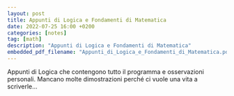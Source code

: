 ```yaml
---
layout: post
title: Appunti di Logica e Fondamenti di Matematica 
date: 2022-07-25 16:00 +0200
categories: [notes]
tag: [math]
description: "Appunti di Logica e Fondamenti di Matematica"
embedded_pdf_filename: "Appunti_di_Logica_e_Fondamenti_di_Matematica.pdf"
---
```


Appunti di Logica che contengono tutto il programma e osservazioni personali. Mancano molte dimostrazioni perché ci vuole una vita a scriverle...

